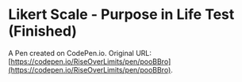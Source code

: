 # Likert Scale - Purpose in Life Test (Finished)

A Pen created on CodePen.io. Original URL: [https://codepen.io/RiseOverLimits/pen/pooBBro](https://codepen.io/RiseOverLimits/pen/pooBBro).


